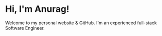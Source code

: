 # Hi, I'm Anurag!

Welcome to my personal website & GitHub. I'm an experienced full-stack Software Engineer.